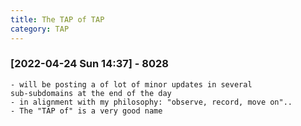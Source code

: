```yaml
---
title: The TAP of TAP
category: TAP
---
```


### [2022-04-24 Sun 14:37] - 8028

	- will be posting a of lot of minor updates in several
	sub-subdomains at the end of the day
	- in alignment with my philosophy: "observe, record, move on"..
	- The "TAP of" is a very good name

